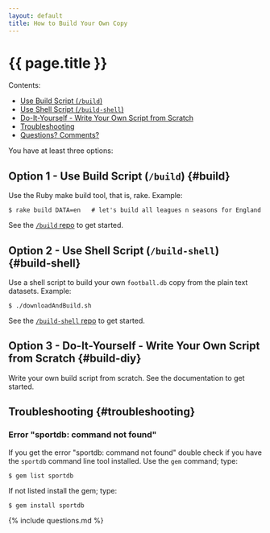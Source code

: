 ```yaml
---
layout: default
title: How to Build Your Own Copy
---
```


# {{ page.title }}


<div class="toc" markdown="1">
Contents:

* [Use Build Script (`/build`)](#build)
* [Use Shell Script (`/build-shell`)](#build-shell)
* [Do-It-Yourself - Write Your Own Script from Scratch](#build-diy)
* [Troubleshooting](#troubleshooting)
* [Questions? Comments?](#questions)
</div>


You have at least three options:


## Option 1  - Use Build Script (`/build`)    {#build}


Use the Ruby make build tool, that is, rake. Example:

~~~
$ rake build DATA=en   # let's build all leagues n seasons for England
~~~

See the [`/build` repo](https://github.com/openfootball/build) to get started.




## Option 2  - Use Shell Script (`/build-shell`)   {#build-shell}

Use a shell script to build your own `football.db` copy from the plain text datasets. Example:

~~~
$ ./downloadAndBuild.sh
~~~

See the [`/build-shell` repo](https://github.com/openfootball/build-shell) to get started.




## Option 3  - Do-It-Yourself - Write Your Own Script from Scratch     {#build-diy}

Write your own build script from scratch. See the documentation to get started.




## Troubleshooting   {#troubleshooting}

### Error "sportdb: command not found"

If you get the error "sportdb: command not found" double check if you have the `sportdb` command line tool installed.
Use the `gem` command; type:

~~~
$ gem list sportdb
~~~

If not listed install the gem; type:

~~~
$ gem install sportdb
~~~

{% include questions.md %}




<!--

  clean up - move to docs???

## Build Your Own `football.db` Copy {#build}

Use the `sportdb` command line tool to build your own `football.db` copy from plain text fixtures.
Example:

Step 1:  Get a copy of the `world.db` fixtures

    $ git clone git://github.com/openmundi/world.db.git

Step 2:  Get a copy of the `at-austria` fixtures

    $ git clone git://github.com/openfootball/at-austria.git

Step 3:  Let's build the `football.db`

    $ sportdb setup --include ./at-austria --worldinclude ./world.db

That's it For more see the [`sportdb` command line tool project](https://github.com/geraldb/sport.db.ruby).
-->
